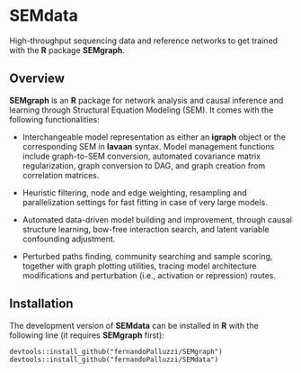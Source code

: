 # SEMdata
High-throughput sequencing data and reference networks to get trained with the **R** package **SEMgraph**.

## Overview

**SEMgraph** is an **R** package for network analysis and causal inference and learning through Structural 
Equation Modeling (SEM). It comes with the following functionalities:

- Interchangeable model representation as either an **igraph** object 
or the corresponding SEM in **lavaan** syntax. Model management functions 
include graph-to-SEM conversion, automated covariance matrix regularization, 
graph conversion to DAG, and graph creation from correlation matrices.

- Heuristic filtering, node and edge weighting, resampling and 
parallelization settings for fast fitting in case of very large models.

- Automated data-driven model building and improvement, through causal 
structure learning, bow-free interaction search, and latent variable 
confounding adjustment.

- Perturbed paths finding, community searching and sample scoring, 
together with graph plotting utilities, tracing model architecture 
modifications and perturbation (i.e., activation or repression) routes.

## Installation

The development version of **SEMdata** can be installed in **R** with the following line (it requires 
**SEMgraph** first):

```{r, echo = FALSE}
devtools::install_github("fernandoPalluzzi/SEMgraph")
devtools::install_github("fernandoPalluzzi/SEMdata")
```
